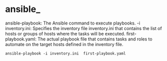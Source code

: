 # ansible_

ansible-playbook: The Ansible command to execute playbooks.
-i inventory.ini: Specifies the inventory file inventory.ini that contains the list of hosts or groups of hosts where the tasks will be executed.
first-playbook.yaml: The actual playbook file that contains tasks and roles to automate on the target hosts defined in the inventory file.

```
ansible-playbook -i inventory.ini  first-playbook.yaml
```
